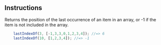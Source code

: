 ## Instructions

Returns the position of the last occurrence of an item in an array, or -1 if
the item is not included in the array.

```js
    lastIndexOf(3, [-1,3,3,0,1,2,3,4]); //=> 6
    lastIndexOf(10, [1,2,3,4]); //=> -1
```
